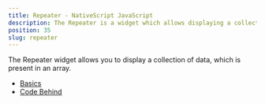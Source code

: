 ```yaml
---
title: Repeater - NativeScript JavaScript
description: The Repeater is a widget which allows displaying a collection of data, which is presented in an array. The component can be defined via XML or Code-Behind, and we can change the displayed data via its items property.
position: 35
slug: repeater
---
```

The Repeater widget allows you to display a collection of data, which is present in an array.

<snippet id='repeater-require'/>

* [Basics](#basics)
* [Code Behind](#code-behind)

